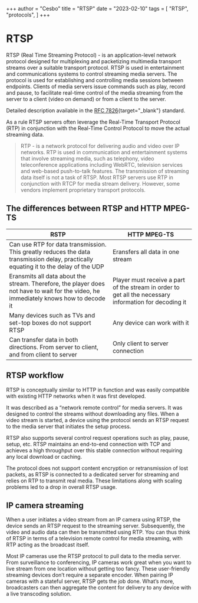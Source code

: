 +++
author = "Cesbo"
title = "RTSP"
date = "2023-02-10"
tags = [
    "RTSP",
    "protocols",
]
+++
# RTSP

RTSP (Real Time Streaming Protocol) - is an application-level network protocol designed for multiplexing and packetizing multimedia transport streams over a suitable transport protocol. RTSP is used in entertainment and communications systems to control streaming media servers. The protocol is used for establishing and controlling media sessions between endpoints. Clients of media servers issue commands such as play, record and pause, to facilitate real-time control of the media streaming from the server to a client (video on demand) or from a client to the server.

Detailed description available in the [RFC 7826](https://www.rfc-editor.org/rfc/rfc8216){target="_blank"} standard.

 As a rule RTSP servers often leverage the Real-Time Transport Protocol (RTP) in conjunction with the Real-Time Control Protocol to move the actual streaming data.

>RTP -  is a network protocol for delivering audio and video over IP networks. RTP is used in communication and entertainment systems that involve streaming media, such as telephony, video teleconference applications including WebRTC, television services and web-based push-to-talk features.
The transmission of streaming data itself is not a task of RTSP. Most RTSP servers use RTP in conjunction with RTCP for media stream delivery. However, some vendors implement proprietary transport protocols.

## The differences between RTSP and HTTP MPEG-TS

| RSTP | HTTP MPEG-TS |
|-------|----------|
| Сan use RTP for data transmission. This greatly reduces the data transmission delay, practically equating it to the delay of the UDP| Еransfers all data in one stream|
| Еransmits all data about the stream. Therefore, the player does not have to wait for the video, he immediately knows how to decode it | Player must receive a part of the stream in order to get all the necessary information for decoding it |
| Many devices such as TVs and set-top boxes do not support RTSP | Any device can work with it | | Сan use RTP for data transmission. This greatly reduces the data transmission delay, practically equating it to the delay of the UDP|
| Can transfer data in both directions. From server to client, and from client to server | Only client to server connection |

## RTSP workflow

RTSP is conceptually similar to HTTP in function and was easily compatible with existing HTTP networks when it was first developed.

It was described as a “network remote control” for media servers. It was designed to control the streams without downloading any files. When a video stream is started, a device using the protocol sends an RTSP request to the media server that initiates the setup process.

RTSP also supports several control request operations such as play, pause, setup, etc. RTSP maintains an end-to-end connection with TCP and achieves a high throughput over this stable connection without requiring any local download or caching.

The protocol does not support content encryption or retransmission of lost packets, as RTSP is connected to a dedicated server for streaming and relies on RTP to transmit real media. These limitations along with scaling problems led to a drop in overall RTSP usage.

## IP camera streaming

When a user initiates a video stream from an IP camera using RTSP, the device sends an RTSP request to the streaming server. Subsequently, the video and audio data can then be transmitted using RTP. You can thus think of RTSP in terms of a television remote control for media streaming, with RTP acting as the broadcast itself.

Most IP cameras use the RTSP protocol to pull data to the media server. From surveillance to conferencing, IP cameras work great when you want to live stream from one location without getting too fancy. These user-friendly streaming devices don’t require a separate encoder. When pairing IP cameras with a stateful server, RTSP gets the job done. What’s more, broadcasters can then aggregate the content for delivery to any device with a live transcoding solution.
